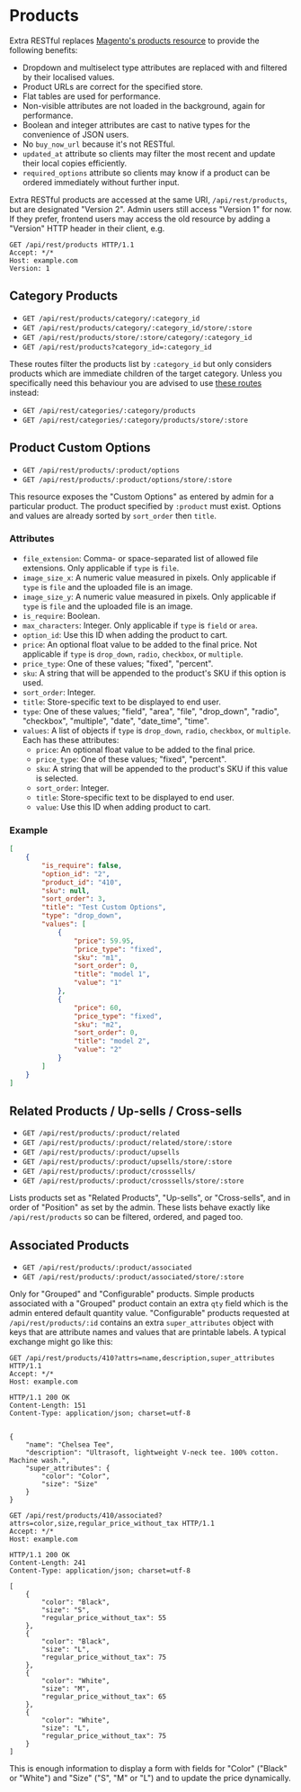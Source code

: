 # Products

Extra RESTful replaces [Magento's products resource](http://devdocs.magento.com/guides/m1x/api/rest/Resources/Products/products.html) to provide the following benefits:

- Dropdown and multiselect type attributes are replaced with and filtered by their localised values.
- Product URLs are correct for the specified store.
- Flat tables are used for performance.
- Non-visible attributes are not loaded in the background, again for performance.
- Boolean and integer attributes are cast to native types for the convenience of JSON users.
- No `buy_now_url` because it's not RESTful.
- `updated_at` attribute so clients may filter the most recent and update their local copies efficiently.
- `required_options` attribute so clients may know if a product can be ordered immediately without further input.

Extra RESTful products are accessed at the same URI, `/api/rest/products`, but are designated "Version 2".
Admin users still access "Version 1" for now.
If they prefer, frontend users may access the old resource by adding a "Version" HTTP header in their client, e.g.

```http
GET /api/rest/products HTTP/1.1
Accept: */*
Host: example.com
Version: 1
```

## Category Products

- `GET /api/rest/products/category/:category_id`
- `GET /api/rest/products/category/:category_id/store/:store`
- `GET /api/rest/products/store/:store/category/:category_id`
- `GET /api/rest/products?category_id=:category_id`

These routes filter the products list by `:category_id` but only considers products which are immediate children of the target category.
Unless you specifically need this behaviour you are advised to use [these routes](https://github.com/clockworkgeek/Magento-Extra-RESTful/blob/master/docs/Categories.md#category-products) instead:

- `GET /api/rest/categories/:category/products`
- `GET /api/rest/categories/:category/products/store/:store`

## Product Custom Options

- `GET /api/rest/products/:product/options`
- `GET /api/rest/products/:product/options/store/:store`

This resource exposes the "Custom Options" as entered by admin for a particular product.
The product specified by `:product` must exist.
Options and values are already sorted by `sort_order` then `title`.

### Attributes

- `file_extension`: Comma- or space-separated list of allowed file extensions. Only applicable if `type` is `file`.
- `image_size_x`: A numeric value measured in pixels.  Only applicable if `type` is `file` and the uploaded file is an image.
- `image_size_y`: A numeric value measured in pixels.  Only applicable if `type` is `file` and the uploaded file is an image.
- `is_require`: Boolean.
- `max_characters`: Integer.  Only applicable if `type` is `field` or `area`.
- `option_id`: Use this ID when adding the product to cart.
- `price`: An optional float value to be added to the final price.  Not applicable if `type` is `drop_down`, `radio`, `checkbox`, or `multiple`.
- `price_type`: One of these values; "fixed", "percent".
- `sku`: A string that will be appended to the product's SKU if this option is used.
- `sort_order`: Integer.
- `title`: Store-specific text to be displayed to end user.
- `type`: One of these values; "field", "area", "file", "drop_down", "radio", "checkbox", "multiple", "date", "date_time", "time".
- `values`: A list of objects if `type` is `drop_down`, `radio`, `checkbox`, or `multiple`.  Each has these attributes:
  - `price`: An optional float value to be added to the final price.
  - `price_type`: One of these values; "fixed", "percent".
  - `sku`: A string that will be appended to the product's SKU if this value is selected.
  - `sort_order`: Integer.
  - `title`: Store-specific text to be displayed to end user.
  - `value`: Use this ID when adding product to cart.

### Example

```json
[
    {
        "is_require": false,
        "option_id": "2",
        "product_id": "410",
        "sku": null,
        "sort_order": 3,
        "title": "Test Custom Options",
        "type": "drop_down",
        "values": [
            {
                "price": 59.95,
                "price_type": "fixed",
                "sku": "m1",
                "sort_order": 0,
                "title": "model 1",
                "value": "1"
            },
            {
                "price": 60,
                "price_type": "fixed",
                "sku": "m2",
                "sort_order": 0,
                "title": "model 2",
                "value": "2"
            }
        ]
    }
]
```

## Related Products / Up-sells / Cross-sells

- `GET /api/rest/products/:product/related`
- `GET /api/rest/products/:product/related/store/:store`
- `GET /api/rest/products/:product/upsells`
- `GET /api/rest/products/:product/upsells/store/:store`
- `GET /api/rest/products/:product/crosssells/`
- `GET /api/rest/products/:product/crosssells/store/:store`

Lists products set as "Related Products", "Up-sells", or "Cross-sells", and in order of "Position" as set by the admin.
These lists behave exactly like `/api/rest/products` so can be filtered, ordered, and paged too.

## Associated Products

- `GET /api/rest/products/:product/associated`
- `GET /api/rest/products/:product/associated/store/:store`

Only for "Grouped" and "Configurable" products.
Simple products associated with a "Grouped" product contain an extra `qty` field which is the admin entered default quantity value.
"Configurable" products requested at `/api/rest/products/:id` contains an extra `super_attributes` object with keys that are attribute names and values that are printable labels.
A typical exchange might go like this:

```
GET /api/rest/products/410?attrs=name,description,super_attributes HTTP/1.1
Accept: */*
Host: example.com

HTTP/1.1 200 OK
Content-Length: 151
Content-Type: application/json; charset=utf-8


{
    "name": "Chelsea Tee",
    "description": "Ultrasoft, lightweight V-neck tee. 100% cotton. Machine wash.",
    "super_attributes": {
        "color": "Color",
        "size": "Size"
    }
}

GET /api/rest/products/410/associated?attrs=color,size,regular_price_without_tax HTTP/1.1
Accept: */*
Host: example.com

HTTP/1.1 200 OK
Content-Length: 241
Content-Type: application/json; charset=utf-8

[
    {
        "color": "Black",
        "size": "S",
        "regular_price_without_tax": 55
    },
    {
        "color": "Black",
        "size": "L",
        "regular_price_without_tax": 75
    },
    {
        "color": "White",
        "size": "M",
        "regular_price_without_tax": 65
    },
    {
        "color": "White",
        "size": "L",
        "regular_price_without_tax": 75
    }
]
```

This is enough information to display a form with fields for "Color" ("Black" or "White") and "Size" ("S", "M" or "L") and to update the price dynamically.
